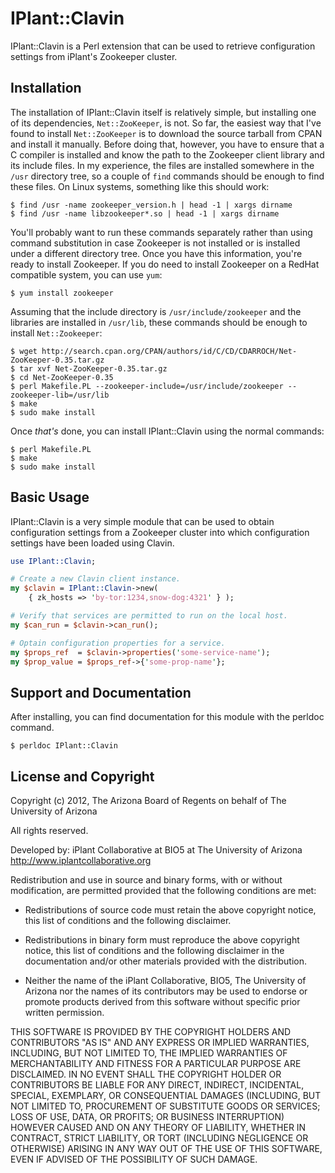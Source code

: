 # IPlant::Clavin

IPlant::Clavin is a Perl extension that can be used to retrieve configuration
settings from iPlant's Zookeeper cluster.

## Installation

The installation of IPlant::Clavin itself is relatively simple, but installing
one of its dependencies, `Net::ZooKeeper`, is not.  So far, the easiest way
that I've found to install `Net::ZooKeeper` is to download the source tarball
from CPAN and install it manually.  Before doing that, however, you have to
ensure that a C compiler is installed and know the path to the Zookeeper
client library and its include files.  In my experience, the files are
installed somewhere in the `/usr` directory tree, so a couple of `find`
commands should be enough to find these files.  On Linux systems, something
like this should work:

```
$ find /usr -name zookeeper_version.h | head -1 | xargs dirname
$ find /usr -name libzookeeper*.so | head -1 | xargs dirname
```

You'll probably want to run these commands separately rather than using
command substitution in case Zookeeper is not installed or is installed under
a different directory tree.  Once you have this information, you're ready to
install Zookeeper.  If you do need to install Zookeeper on a RedHat compatible
system, you can use `yum`:

```
$ yum install zookeeper
```

Assuming that the include directory is `/usr/include/zookeeper` and the
libraries are installed in `/usr/lib`, these commands should be enough to
install `Net::Zookeeper`:

```
$ wget http://search.cpan.org/CPAN/authors/id/C/CD/CDARROCH/Net-ZooKeeper-0.35.tar.gz
$ tar xvf Net-ZooKeeper-0.35.tar.gz
$ cd Net-ZooKeeper-0.35
$ perl Makefile.PL --zookeeper-include=/usr/include/zookeeper --zookeeper-lib=/usr/lib
$ make
$ sudo make install
```

Once _that's_ done, you can install IPlant::Clavin using the normal commands:

```
$ perl Makefile.PL
$ make
$ sudo make install
```

## Basic Usage

IPlant::Clavin is a very simple module that can be used to obtain
configuration settings from a Zookeeper cluster into which configuration
settings have been loaded using Clavin.

```perl
use IPlant::Clavin;

# Create a new Clavin client instance.
my $clavin = IPlant::Clavin->new(
    { zk_hosts => 'by-tor:1234,snow-dog:4321' } );

# Verify that services are permitted to run on the local host.
my $can_run = $clavin->can_run();

# Optain configuration properties for a service.
my $props_ref  = $clavin->properties('some-service-name');
my $prop_value = $props_ref->{'some-prop-name'};
```

## Support and Documentation

After installing, you can find documentation for this module with the
perldoc command.

```
$ perldoc IPlant::Clavin
```

## License and Copyright

Copyright (c) 2012, The Arizona Board of Regents on behalf of The University
of Arizona

All rights reserved.

Developed by: iPlant Collaborative at BIO5 at The University of Arizona
http://www.iplantcollaborative.org

Redistribution and use in source and binary forms, with or without
modification, are permitted provided that the following conditions are met:

 * Redistributions of source code must retain the above copyright notice, this
   list of conditions and the following disclaimer.

 * Redistributions in binary form must reproduce the above copyright notice,
   this list of conditions and the following disclaimer in the documentation
   and/or other materials provided with the distribution.

 * Neither the name of the iPlant Collaborative, BIO5, The University of
   Arizona nor the names of its contributors may be used to endorse or promote
   products derived from this software without specific prior written
   permission.

THIS SOFTWARE IS PROVIDED BY THE COPYRIGHT HOLDERS AND CONTRIBUTORS "AS IS"
AND ANY EXPRESS OR IMPLIED WARRANTIES, INCLUDING, BUT NOT LIMITED TO, THE
IMPLIED WARRANTIES OF MERCHANTABILITY AND FITNESS FOR A PARTICULAR PURPOSE ARE
DISCLAIMED. IN NO EVENT SHALL THE COPYRIGHT HOLDER OR CONTRIBUTORS BE LIABLE
FOR ANY DIRECT, INDIRECT, INCIDENTAL, SPECIAL, EXEMPLARY, OR CONSEQUENTIAL
DAMAGES (INCLUDING, BUT NOT LIMITED TO, PROCUREMENT OF SUBSTITUTE GOODS OR
SERVICES; LOSS OF USE, DATA, OR PROFITS; OR BUSINESS INTERRUPTION) HOWEVER
CAUSED AND ON ANY THEORY OF LIABILITY, WHETHER IN CONTRACT, STRICT LIABILITY,
OR TORT (INCLUDING NEGLIGENCE OR OTHERWISE) ARISING IN ANY WAY OUT OF THE USE
OF THIS SOFTWARE, EVEN IF ADVISED OF THE POSSIBILITY OF SUCH DAMAGE.
